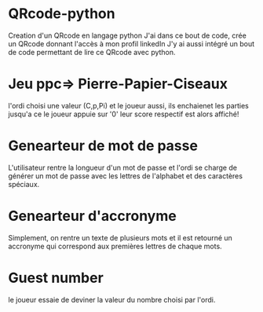 # QRcode-python
Creation d'un QRcode en langage python
J'ai dans ce bout de code, crée un QRcode donnant l'accès à mon profil linkedIn
J'y ai aussi intégré un bout de code permettant de lire ce QRcode avec python.
# Jeu ppc=> Pierre-Papier-Ciseaux
l'ordi choisi une valeur (C,p,Pi) et le joueur aussi, ils enchaienet les parties jusqu'a ce le joueur appuie sur '0'
leur score respectif est alors affiché!

# Genearteur de mot de passe
L'utilisateur rentre la longueur d'un mot de passe et l'ordi se charge de générer un mot de passe avec les lettres de 
l'alphabet et des caractères spéciaux.

# Genearteur d'accronyme
Simplement, on rentre un texte de plusieurs mots et il est retourné un accronyme qui correspond aux premières lettres de chaque mots.

# Guest number
le joueur essaie de deviner la valeur du nombre choisi par l'ordi.
